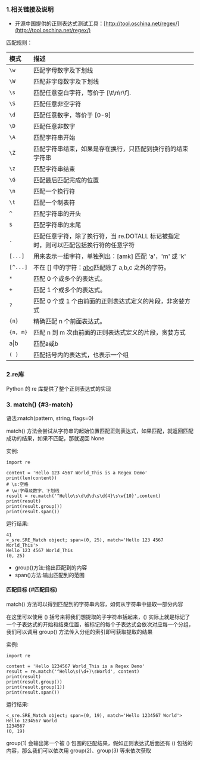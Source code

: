 ### 1.相关链接及说明

* 开源中国提供的正则表达式测试工具：[http://tool.oschina.net/regex/](http://tool.oschina.net/regex/)

匹配规则：

| 模式 | 描述 |
| :--- | :--- |
| `\w` | 匹配字母数字及下划线 |
| `\W` | 匹配非字母数字及下划线 |
| `\s` | 匹配任意空白字符，等价于 \[\t\n\r\f\]. |
| `\S` | 匹配任意非空字符 |
| `\d` | 匹配任意数字，等价于 \[0-9\] |
| `\D` | 匹配任意非数字 |
| `\A` | 匹配字符串开始 |
| `\Z` | 匹配字符串结束，如果是存在换行，只匹配到换行前的结束字符串 |
| `\z` | 匹配字符串结束 |
| `\G` | 匹配最后匹配完成的位置 |
| `\n` | 匹配一个换行符 |
| `\t` | 匹配一个制表符 |
| `^` | 匹配字符串的开头 |
| `$` | 匹配字符串的末尾 |
| `.` | 匹配任意字符，除了换行符，当 re.DOTALL 标记被指定时，则可以匹配包括换行符的任意字符 |
| `[...]` | 用来表示一组字符，单独列出：\[amk\] 匹配 'a'，'m' 或 'k' |
| `[^...]` | 不在 \[\] 中的字符：[abc](https://germey.gitbooks.io/python3webspider/content/3.3-正则表达式.html#fn_abc)匹配除了 a,b,c 之外的字符。 |
| `*` | 匹配 0 个或多个的表达式。 |
| `+` | 匹配 1 个或多个的表达式。 |
| `?` | 匹配 0 个或 1 个由前面的正则表达式定义的片段，非贪婪方式 |
| `{n}` | 精确匹配 n 个前面表达式。 |
| `{n, m}` | 匹配 n 到 m 次由前面的正则表达式定义的片段，贪婪方式 |
| a\|b | 匹配a或b |
| `( )` | 匹配括号内的表达式，也表示一个组 |

### 2.re库

Python 的 re 库提供了整个正则表达式的实现

### 3. match\(\) {#3-match}

语法:match\(pattern, string, flags=0\)

match\(\) 方法会尝试从字符串的起始位置匹配正则表达式，如果匹配，就返回匹配成功的结果，如果不匹配，那就返回 None

实例:

```
import re

content = 'Hello 123 4567 World_This is a Regex Demo'
print(len(content))
# \s:空格
# \w:字母及数字、下划线
result = re.match('^Hello\s\d\d\d\s\d{4}\s\w{10}',content)
print(result)
print(result.group())
print(result.span())
```

运行结果:

```
41
<_sre.SRE_Match object; span=(0, 25), match='Hello 123 4567 World_This'>
Hello 123 4567 World_This
(0, 25)
```

* group\(\)方法:输出匹配到的内容
* span\(\)方法:输出匹配到的范围

#### 匹配目标 {#匹配目标}

match\(\) 方法可以得到匹配到的字符串内容，如何从字符串中提取一部分内容

在这里可以使用 \(\) 括号来将我们想提取的子字符串括起来，\(\) 实际上就是标记了一个子表达式的开始和结束位置，被标记的每个子表达式会依次对应每一个分组，我们可以调用 group\(\) 方法传入分组的索引即可获取提取的结果

实例:

```
import re

content = 'Hello 1234567 World_This is a Regex Demo'
result = re.match('^Hello\s(\d+)\sWorld', content)
print(result)
print(result.group())
print(result.group(1))
print(result.span())
```

运行结果:

```
<_sre.SRE_Match object; span=(0, 19), match='Hello 1234567 World'>
Hello 1234567 World
1234567
(0, 19)
```

group\(1\) 会输出第一个被 \(\) 包围的匹配结果，假如正则表达式后面还有 \(\) 包括的内容，那么我们可以依次用 group\(2\)、group\(3\) 等来依次获取

